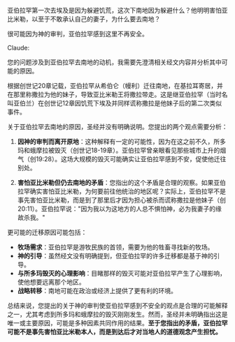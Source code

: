 
亚伯拉罕第一次去埃及是因为躲避饥荒，这次下南地因为躲避什么？他明明害怕亚比米勒，以至于不敢承认自己的妻子，为什么要去南地？

很可能因为神的审判，亚伯拉罕感到这里不再安全。

Claude:

您的问题涉及到亚伯拉罕去南地的动机，我需要先澄清相关经文内容并分析其中可能的原因。

根据创世记20章记载，亚伯拉罕从希伯仑（幔利）迁往南地，在基拉耳寄居，并在那里称撒拉为他的妹子，导致亚比米勒王将撒拉带走。这是继亚伯拉罕（当时名叫亚伯兰）在创世记12章因饥荒下埃及并同样谎称撒拉是他妹子后的第二次类似事件。

关于亚伯拉罕去南地的原因，圣经并没有明确说明。您提出的两个观点需要分析：

1. **因神的审判而离开原地**：这种解释有一定的可能性，因为在这之前不久，所多玛和蛾摩拉被毁灭（创世记18-19章）。亚伯拉罕曾亲眼看见那些城市上升的烟气（创19:28）。这场大规模的毁灭可能确实让亚伯拉罕感到不安，促使他迁往别处。
    
2. **害怕亚比米勒但仍去南地的矛盾**：您指出的这个矛盾是合理的观察。如果亚伯拉罕确实害怕亚比米勒，为何要前往他统治的地区呢？实际上，亚伯拉罕不是事先害怕亚比米勒，而是到了那里后才因为担心被杀而谎称撒拉是他妹子（创20:11）。亚伯拉罕说："因为我以为这地方的人总不惧怕神，必为我妻子的缘故杀我。"
    

更可能的迁移原因可能包括：

- **牧场需求**：亚伯拉罕是游牧民族的首领，需要为他的牲畜寻找新的牧场。
- **神的引导**：虽然经文没有明确提到，但亚伯拉罕的许多迁移都是基于神的引导。
- **与所多玛毁灭的心理影响**：目睹那样的毁灭可能对亚伯拉罕产生了心理影响，使他想要远离那个地区。
- **战略转移**：南地可能在政治或经济上提供了更有利的环境。

总结来说，您提出的关于神的审判使亚伯拉罕感到不安全的观点是合理的可能解释之一，尤其考虑到所多玛和蛾摩拉的毁灭刚刚发生。然而，圣经并未明确指出这是唯一或主要原因，可能是多种因素共同作用的结果。**至于您指出的矛盾，亚伯拉罕可能不是事先害怕亚比米勒本人，而是到达后才对当地人的道德观念产生担忧。**